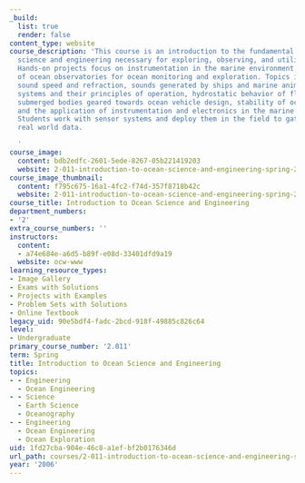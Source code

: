 ```yaml
---
_build:
  list: true
  render: false
content_type: website
course_description: 'This course is an introduction to the fundamental aspects of
  science and engineering necessary for exploring, observing, and utilizing the oceans.
  Hands-on projects focus on instrumentation in the marine environment and the design
  of ocean observatories for ocean monitoring and exploration. Topics include acoustics,
  sound speed and refraction, sounds generated by ships and marine animals, sonar
  systems and their principles of operation, hydrostatic behavior of floating and
  submerged bodies geared towards ocean vehicle design, stability of ocean vessels,
  and the application of instrumentation and electronics in the marine environment.
  Students work with sensor systems and deploy them in the field to gather and analyze
  real world data.

  '
course_image:
  content: bdb2edfc-2601-5ede-8267-05b221419203
  website: 2-011-introduction-to-ocean-science-and-engineering-spring-2006
course_image_thumbnail:
  content: f795c675-16a1-4fc2-f74d-357f8718b42c
  website: 2-011-introduction-to-ocean-science-and-engineering-spring-2006
course_title: Introduction to Ocean Science and Engineering
department_numbers:
- '2'
extra_course_numbers: ''
instructors:
  content:
  - a74e684e-a6d5-b89f-e08d-33401dfd9a19
  website: ocw-www
learning_resource_types:
- Image Gallery
- Exams with Solutions
- Projects with Examples
- Problem Sets with Solutions
- Online Textbook
legacy_uid: 90e5bdf4-fadc-2bcd-918f-49885c826c64
level:
- Undergraduate
primary_course_number: '2.011'
term: Spring
title: Introduction to Ocean Science and Engineering
topics:
- - Engineering
  - Ocean Engineering
- - Science
  - Earth Science
  - Oceanography
- - Engineering
  - Ocean Engineering
  - Ocean Exploration
uid: 1fd27cba-904e-46c8-a1ef-bf2b0176346d
url_path: courses/2-011-introduction-to-ocean-science-and-engineering-spring-2006
year: '2006'
---
```

